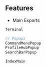 ## Features

- Main Exports

```ts
Terminal

// Popups
CommandMenuPopup
ProfileHubPopup
SearchBarPopup

IndexMain
```